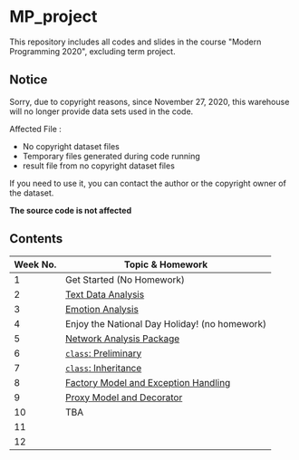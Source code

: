 # MP_project
This repository includes all codes and slides in the course "Modern Programming 2020", excluding term project.

## Notice
Sorry, due to copyright reasons, since November 27, 2020, this warehouse will no longer provide data sets used in the code. 

Affected File :
- No copyright dataset files
- Temporary files generated during code running
- result file from no copyright dataset files

If you need to use it, you can contact the author or the copyright owner of the dataset.

**The source code is not affected**

## Contents

|Week No.|Topic & Homework|
| ------- | ------- |
| 1   |   Get Started (No Homework)|
| 2   |   [Text Data Analysis](https://github.com/HoBeedzc/MP_project/tree/master/week%202)|
| 3  |   [Emotion Analysis](https://github.com/HoBeedzc/MP_project/tree/master/week%203)|
| 4|   Enjoy the National Day Holiday! (no homework)|
| 5  |   [Network Analysis Package](https://github.com/HoBeedzc/MP_project/tree/master/week%205)|
| 6  |   [`class`: Preliminary](https://github.com/HoBeedzc/MP_project/tree/master/week%206)|
| 7  |   [`class`: Inheritance](https://github.com/HoBeedzc/MP_project/tree/master/week%207)|
| 8  |   [Factory Model and Exception Handling](https://github.com/HoBeedzc/MP_project/tree/master/week%208)|
| 9  |   [Proxy Model and Decorator](https://github.com/HoBeedzc/MP_project/tree/master/week%209)|
| 10  |   TBA|
| 11  | |
| 12  | |




